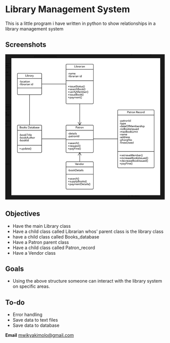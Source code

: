 # Library Management System
This is a little program i have written in python to show relationships in a library management  system 

## Screenshots
![](screenshot.jpg)

## Objectives
- Have the main Library class 
- Have a child class called Librarian whos' parent class is the library class
- have a child class called Books_database 
- Have a Patron parent class
- Have a child class called Patron_record
- Have a Vendor class

## Goals 
- Using the above structure someone can interact with the library system on specific areas.

## To-do
- Error handling 
- Save data to text files
- Save data to database
  

**Email** 
<mwikyakimolo@gmail.com>
